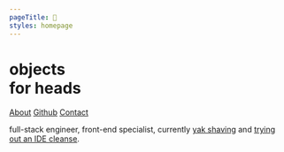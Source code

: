 ```yaml
---
pageTitle: 👋
styles: homepage
---
```

<div class="jumbotron">
    <div class="jumbotron-left">
        <h1>objects<br />for heads</h1>
        <nav>
        <a href="/about.html" class="nav-link">About</a>
        <a href="https://github.com/objectsforheads" class="nav-link" target="_blank" rel="external">Github</a>
        <a href="/contact.html" class="nav-link">Contact</a>
        </nav>
    </div>
    <div class="jumbotron-right">
        <p>full-stack engineer, front-end specialist, currently <a href="https://github.com/objectsforheads/portfolio-2019" target="_blank" rel="external">yak shaving</a> and <a href="https://learntousevim.com/" target="_blank" rel="external">trying out an IDE cleanse</a>.</p>
    </div>
</div>